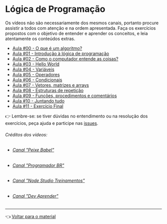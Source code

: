 # Lógica de Programação

Os vídeos não são necessariamente dos mesmos canais, portanto procure assistir a todos com atenção e na ordem apresentada. Faça os exercícios propostos com o objetivo de entender e aprender os conceitos, e leia atentamente os conteúdos extras.

- [Aula #00 - O que é um algoritmo?](aula00/aula.md)
- [Aula #01 - Introdução à lógica de programação](aula01/aula.md)
- [Aula #02 - Como o computador entende as coisas?](aula02/aula.md)
- [Aula #03 - Hello World](aula03/aula.md)
- [Aula #04 - Variáveis](aula04/aula.md)
- [Aula #05 - Operadores](aula05/aula.md)
- [Aula #06 - Condicionais](aula06/aula.md)
- [Aula #07 - Vetores, matrizes e arrays](aula07/aula.md)
- [Aula #08 - Estruturas de repetição](aula08/aula.md)
- [Aula #09 - Funções, procedimentos e comentários](aula09/aula.md)
- [Aula #10 - Juntando tudo](aula10/aula.md)
- [Aula #11 - Exercício Final](aula11/aula.md)

👉 Lembre-se: se tiver dúvidas no entendimento ou na resolução dos exercícios, peça ajuda e participe nas [issues](https://github.com/cwi-reset/edicao-04-level-1/issues/1).

###### _Créditos dos vídeos:_
 - ###### [Canal "Peixe Babel"](https://www.youtube.com/channel/UCqB90BBr6eNRaJl-kl30Xxw)
 - ###### [Canal "Programador BR"](https://www.youtube.com/channel/UCrdgeUeCll2QKmqmihIgKBQ) 
 - ###### [Canal "Node Studio Treinamentos"](https://www.youtube.com/channel/UCZZ0NTtOgsLIT4Skr6GUpAw)
 - ###### [Canal "Dev Aprender"](https://www.youtube.com/channel/UCm63tB8wsKOVvxoU4iMpS2A)
  
---

👈 [Voltar para o material](../material.md)
